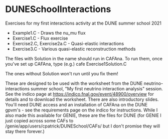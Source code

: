 # DUNESchoolInteractions
Exercises for my first interactions activity at the DUNE summer school 2021

- Example1.C - Draws the nu_mu flux
- Exercise1.C - Flux exercise
- Exercise2.C,  Exercise2a.C - Quasi-elastic interactions
- Exercise3.C - Various quasi-elastic reconstruction methods

The files with Solution in the name should run in CAFAna. To run them, once you've set up CAFAna, type (e.g.) cafe Exercise1Solution.C

The ones without Solution won't run until you fix them!

These are designed to be used with the worksheet from the DUNE neutrino-interactions summer school, "My first neutrino interaction analysis" session. See the indico page at https://indico.fnal.gov/event/48900/overview for details and to download the worksheet. There are also introductory slides. You'll need DUNE access and an installation of CAFAna on the DUNE gpvm's - see the requirements page on the indico for instructions. While I also made this available for GENIE, these are the files for DUNE (for GENIE I just copied across some CAFs to /genie/app/users/cpatrick/DUNESchool/CAFs/ but I don't promise they will stay there forever.)
